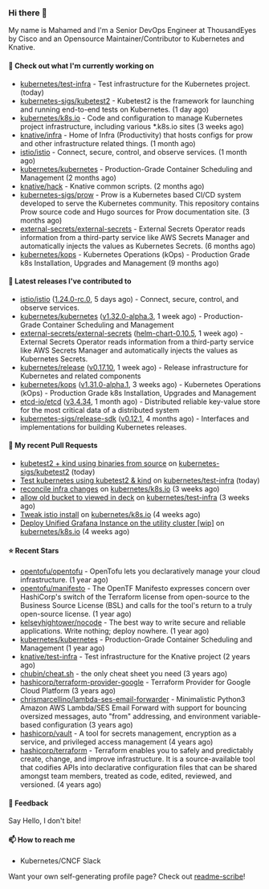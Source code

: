 ### Hi there 👋

My name is Mahamed and I'm a Senior DevOps Engineer at ThousandEyes by Cisco and an Opensource Maintainer/Contributor to Kubernetes and Knative.

#### 👷 Check out what I'm currently working on

- [kubernetes/test-infra](https://github.com/kubernetes/test-infra) - Test infrastructure for the Kubernetes project. (today)
- [kubernetes-sigs/kubetest2](https://github.com/kubernetes-sigs/kubetest2) - Kubetest2 is the framework for launching and running end-to-end tests on Kubernetes. (1 day ago)
- [kubernetes/k8s.io](https://github.com/kubernetes/k8s.io) - Code and configuration to manage Kubernetes project infrastructure, including various *.k8s.io sites (3 weeks ago)
- [knative/infra](https://github.com/knative/infra) - Home of Infra (Productivity) that hosts configs for prow and other infrastructure related things. (1 month ago)
- [istio/istio](https://github.com/istio/istio) - Connect, secure, control, and observe services. (1 month ago)
- [kubernetes/kubernetes](https://github.com/kubernetes/kubernetes) - Production-Grade Container Scheduling and Management (2 months ago)
- [knative/hack](https://github.com/knative/hack) - Knative common scripts. (2 months ago)
- [kubernetes-sigs/prow](https://github.com/kubernetes-sigs/prow) - Prow is a Kubernetes based CI/CD system developed to serve the Kubernetes community. This repository contains Prow source code and Hugo sources for Prow documentation site.  (3 months ago)
- [external-secrets/external-secrets](https://github.com/external-secrets/external-secrets) - External Secrets Operator reads information from a third-party service like AWS Secrets Manager and automatically injects the values as Kubernetes Secrets. (6 months ago)
- [kubernetes/kops](https://github.com/kubernetes/kops) - Kubernetes Operations (kOps) - Production Grade k8s Installation, Upgrades and Management (9 months ago)

#### 🔭 Latest releases I've contributed to

- [istio/istio](https://github.com/istio/istio) ([1.24.0-rc.0](https://github.com/istio/istio/releases/tag/1.24.0-rc.0), 5 days ago) - Connect, secure, control, and observe services.
- [kubernetes/kubernetes](https://github.com/kubernetes/kubernetes) ([v1.32.0-alpha.3](https://github.com/kubernetes/kubernetes/releases/tag/v1.32.0-alpha.3), 1 week ago) - Production-Grade Container Scheduling and Management
- [external-secrets/external-secrets](https://github.com/external-secrets/external-secrets) ([helm-chart-0.10.5](https://github.com/external-secrets/external-secrets/releases/tag/helm-chart-0.10.5), 1 week ago) - External Secrets Operator reads information from a third-party service like AWS Secrets Manager and automatically injects the values as Kubernetes Secrets.
- [kubernetes/release](https://github.com/kubernetes/release) ([v0.17.10](https://github.com/kubernetes/release/releases/tag/v0.17.10), 1 week ago) - Release infrastructure for Kubernetes and related components
- [kubernetes/kops](https://github.com/kubernetes/kops) ([v1.31.0-alpha.1](https://github.com/kubernetes/kops/releases/tag/v1.31.0-alpha.1), 3 weeks ago) - Kubernetes Operations (kOps) - Production Grade k8s Installation, Upgrades and Management
- [etcd-io/etcd](https://github.com/etcd-io/etcd) ([v3.4.34](https://github.com/etcd-io/etcd/releases/tag/v3.4.34), 1 month ago) - Distributed reliable key-value store for the most critical data of a distributed system
- [kubernetes-sigs/release-sdk](https://github.com/kubernetes-sigs/release-sdk) ([v0.12.1](https://github.com/kubernetes-sigs/release-sdk/releases/tag/v0.12.1), 4 months ago) - Interfaces and implementations for building Kubernetes releases.

#### 🔨 My recent Pull Requests

- [kubetest2 &#43; kind using binaries from source](https://github.com/kubernetes-sigs/kubetest2/pull/277) on [kubernetes-sigs/kubetest2](https://github.com/kubernetes-sigs/kubetest2) (today)
- [Test kubernetes using kubetest2 &amp; kind](https://github.com/kubernetes/test-infra/pull/33756) on [kubernetes/test-infra](https://github.com/kubernetes/test-infra) (today)
- [reconcile infra changes](https://github.com/kubernetes/k8s.io/pull/7399) on [kubernetes/k8s.io](https://github.com/kubernetes/k8s.io) (3 weeks ago)
- [allow old bucket to viewed in deck](https://github.com/kubernetes/test-infra/pull/33631) on [kubernetes/test-infra](https://github.com/kubernetes/test-infra) (3 weeks ago)
- [Tweak istio install](https://github.com/kubernetes/k8s.io/pull/7378) on [kubernetes/k8s.io](https://github.com/kubernetes/k8s.io) (4 weeks ago)
- [Deploy Unified Grafana Instance on the utility cluster [wip]](https://github.com/kubernetes/k8s.io/pull/7377) on [kubernetes/k8s.io](https://github.com/kubernetes/k8s.io) (4 weeks ago)

#### ⭐ Recent Stars

- [opentofu/opentofu](https://github.com/opentofu/opentofu) - OpenTofu lets you declaratively manage your cloud infrastructure. (1 year ago)
- [opentofu/manifesto](https://github.com/opentofu/manifesto) - The OpenTF Manifesto expresses concern over HashiCorp&#39;s switch of the Terraform license from open-source to the Business Source License (BSL) and calls for the tool&#39;s return to a truly open-source license. (1 year ago)
- [kelseyhightower/nocode](https://github.com/kelseyhightower/nocode) - The best way to write secure and reliable applications. Write nothing; deploy nowhere. (1 year ago)
- [kubernetes/kubernetes](https://github.com/kubernetes/kubernetes) - Production-Grade Container Scheduling and Management (1 year ago)
- [knative/test-infra](https://github.com/knative/test-infra) - Test infrastructure for the Knative project (2 years ago)
- [chubin/cheat.sh](https://github.com/chubin/cheat.sh) - the only cheat sheet you need (3 years ago)
- [hashicorp/terraform-provider-google](https://github.com/hashicorp/terraform-provider-google) - Terraform Provider for Google Cloud Platform (3 years ago)
- [chrismarcellino/lambda-ses-email-forwarder](https://github.com/chrismarcellino/lambda-ses-email-forwarder) - Minimalistic Python3 Amazon AWS Lambda/SES Email Forward with support for bouncing oversized messages, auto &#34;from&#34; addressing, and environment variable-based configuration (3 years ago)
- [hashicorp/vault](https://github.com/hashicorp/vault) - A tool for secrets management, encryption as a service, and privileged access management (4 years ago)
- [hashicorp/terraform](https://github.com/hashicorp/terraform) - Terraform enables you to safely and predictably create, change, and improve infrastructure. It is a source-available tool that codifies APIs into declarative configuration files that can be shared amongst team members, treated as code, edited, reviewed, and versioned. (4 years ago)

#### 💬 Feedback

Say Hello, I don't bite!

#### 📫 How to reach me

- Kubernetes/CNCF Slack

Want your own self-generating profile page? Check out [readme-scribe](https://github.com/muesli/readme-scribe)!


